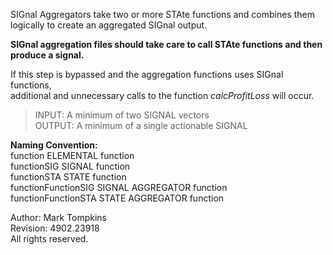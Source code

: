 SIGnal Aggregators take two or more STAte functions and combines them logically to create an aggregated SIGnal output.

**SIGnal aggregation files should take care to call STAte functions and then produce a signal.**

If this step is bypassed and the aggregation functions uses SIGnal functions,  
additional and unnecessary calls to the function *calcProfitLoss* will occur.

>INPUT:	A minimum of two SIGNAL vectors  
>OUTPUT:	A minimum of a single actionable SIGNAL

**Naming Convention:**  
			function ELEMENTAL function  
			functionSIG				SIGNAL function  
			functionSTA				STATE function  
			functionFunctionSIG		SIGNAL AGGREGATOR function  
			functionFunctionSTA		STATE AGGREGATOR function  

Author:			Mark Tompkins  
Revision:		4902.23918  
All rights reserved.